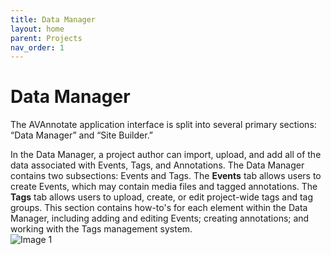 ```yaml
---
title: Data Manager
layout: home
parent: Projects
nav_order: 1
---
```

# Data Manager
The AVAnnotate application interface is split into several primary sections: “Data Manager” and “Site Builder.” 

In the Data Manager, a project author can import, upload, and add all of the data associated with Events, Tags, and Annotations. The Data Manager contains two subsections: Events and Tags. The **Events** tab allows users to create Events, which may contain media files and tagged annotations. The **Tags** tab allows users to upload, create, or edit project-wide tags and tag groups. This section contains how-to's for each element within the Data Manager, including adding and editing Events; creating annotations; and working with the Tags management system. 
<br/>
![Image 1](../../assets/datamanager.png)



